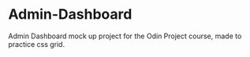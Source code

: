 # Admin-Dashboard

Admin Dashboard mock up project for the Odin Project course, made to practice css grid.